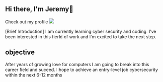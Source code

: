 ## Hi there, I'm Jeremy👋
Check out my profile
<a href="https://www.linkedin.com/in/jeremy-korman-a4b470312"><img src="https://img.shields.io/badge/-LinkedIn-0072b1?&stlye=for-the-badge&logo=linkedin&logoColor=white" /></a>

[Brief Introduction]
I am currently learning cyber security and coding. I've been interested in this fierld of work and I'm excited to take the next step.

## objective 

After years of growing love for computers I am going to break into this career field and suceed. I hope to achieve an entry-level job cybersecurity within the next 6-12 months

<!--
**J-korman/J-korman** is a ✨ _special_ ✨ repository because its `README.md` (this file) appears on your GitHub profile.

Here are some ideas to get you started:

- 🔭 I’m currently working on ...
- 🌱 I’m currently learning ...
- 👯 I’m looking to collaborate on ...
- 🤔 I’m looking for help with ...
- 💬 Ask me about ...
- 📫 How to reach me: ...
- 😄 Pronouns: ...
- ⚡ Fun fact: ...
-->

